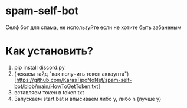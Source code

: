 # spam-self-bot
Селф бот для спама, не используйте если не хотите быть забаненым

# Как установить?
1. pip install discord.py
2. (чекаем гайд "как получить токен аккаунта")[https://github.com/KarasTipoNoNet/spam-self-bot/blob/main/HowToGetToken.txt]
3. вставляем токен в token.txt
4. Запускаем start.bat и впысиваем либо y, либо n (лучше y)
